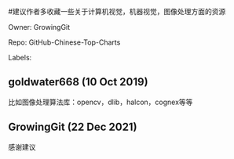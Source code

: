 #建议作者多收藏一些关于计算机视觉，机器视觉，图像处理方面的资源

Owner: GrowingGit

Repo: GitHub-Chinese-Top-Charts

Labels: 

## goldwater668 (10 Oct 2019)

比如图像处理算法库：opencv，dlib，halcon，cognex等等

## GrowingGit (22 Dec 2021)

感谢建议

